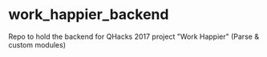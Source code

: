 # work_happier_backend
Repo to hold the backend for QHacks 2017 project "Work Happier" (Parse &amp; custom modules)
